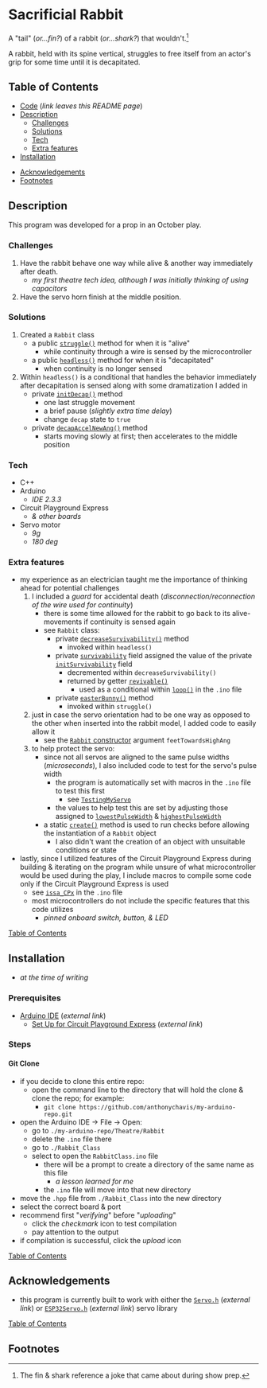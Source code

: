 # Sacrificial Rabbit

A "tail" (_or...fin?_) of a rabbit (_or...shark?_) that wouldn't.[^1]

A rabbit, held with its spine vertical, struggles to free itself from an actor's grip for some time until it is decapitated.

## Table of Contents

- [Code][Rabbit_Class] (_link leaves this README page_)
- [Description](#description)
    - [Challenges](#challenges)
    - [Solutions](#solutions)
    - [Tech](#tech)
    - [Extra features](#extra-features)
- [Installation](#installation)
<!-- - [Project Visuals](#project-visuals) -->
- [Acknowledgements](#acknowledgements)
- [Footnotes](#footnotes)

## Description

This program was developed for a prop in an October play.

### Challenges

1. Have the rabbit behave one way while alive & another way immediately after death.
    - _my first theatre tech idea, although I was initially thinking of using capacitors_
2. Have the servo horn finish at the middle position.

### Solutions

1. Created a `Rabbit` class
    - a public [`struggle()`][struggle] method for when it is "alive"
        - while continuity through a wire is sensed by the microcontroller
    - a public [`headless()`][headless] method for when it is "decapitated"
        - when continuity is no longer sensed
2. Within `headless()` is a conditional that handles the behavior immediately after decapitation is sensed along with some dramatization I added in
    - private [`initDecap()`][initDecap] method
        - one last struggle movement
        - a brief pause (_slightly extra time delay_)
        - change `decap` state to `true`
    - private [`decapAccelNewAng()`][decapAccelNewAng] method
        - starts moving slowly at first; then accelerates to the middle position

### Tech

- C++
- Arduino
    - _IDE 2.3.3_
- Circuit Playground Express
    - _& other boards_
- Servo motor
    - _9g_
    - _180 deg_

### Extra features

- my experience as an electrician taught me the importance of thinking ahead for potential challenges
    1. I included a _guard_ for accidental death (_disconnection/reconnection of the wire used for continuity_)
        - there is some time allowed for the rabbit to go back to its alive-movements if continuity is sensed again
        - see `Rabbit` class:
            - private [`decreaseSurvivability()`][decreaseSurvivability] method
                - invoked within `headless()`
            - private [`survivability`][survivability] field assigned the value of the private [`initSurvivability`][initSurvivability] field
                - decremented within `decreaseSurvivability()`
                - returned by getter [`revivable()`][revivable]
                    - used as a conditional within [`loop()`][loop] in the `.ino` file
            - private [`easterBunny()`][easterBunny] method
                - invoked within `struggle()`
    2. just in case the servo orientation had to be one way as opposed to the other when inserted into the rabbit model, I added code to easily allow it
        - see the [`Rabbit` constructor][Rabbit-constructor] argument `feetTowardsHighAng`
    3. to help protect the servo:
        - since not all servos are aligned to the same pulse widths (_microseconds_), I also included code to test for the servo's pulse width
            - the program is automatically set with macros in the `.ino` file to test this first
                - see [`TestingMyServo`][TestingMyServo]
            - the values to help test this are set by adjusting those assigned to [`lowestPulseWidth`][lowestPulseWidth] & [`highestPulseWidth`][highestPulseWidth]
        - a static [`create()`][create] method is used to run checks before allowing the instantiation of a `Rabbit` object
            - I also didn't want the creation of an object with unsuitable conditions or state
- lastly, since I utilized features of the Circuit Playground Express during building & iterating on the program while unsure of what microcontroller would be used during the play, I include macros to compile some code only if the Circuit Playground Express is used
    - see [`issa_CPx`][issa_CPx] in the `.ino` file
    - most microcontrollers do not include the specific features that this code utilizes
        - _pinned onboard switch, button, & LED_
<!-- mention the edge-case bug here ?? -->

[Table of Contents](#table-of-contents)

## Installation

- _at the time of writing_

### Prerequisites

- [Arduino IDE](https://www.arduino.cc/en/software) (_external link_)
    - [Set Up for Circuit Playground Express](https://learn.adafruit.com/adafruit-circuit-playground-express/set-up-arduino-ide) (_external link_)

### Steps

#### Git Clone

- if you decide to clone this entire repo:
    - open the command line to the directory that will hold the clone & clone the repo; for example:
        - `git clone https://github.com/anthonychavis/my-arduino-repo.git`
- open the Arduino IDE -> File -> Open:
    - go to `./my-arduino-repo/Theatre/Rabbit`
    - delete the `.ino` file there
    - go to `./Rabbit_Class`
    - select to open the `RabbitClass.ino` file
        - there will be a prompt to create a directory of the same name as this file
            - _a lesson learned for me_
        - the `.ino` file will move into that new directory
- move the `.hpp` file from `./Rabbit_Class` into the new directory
- select the correct board & port
- recommend first "_verifying_" before "_uploading_"
    - click the _checkmark_ icon to test compilation
    - pay attention to the output
- if compilation is successful, click the _upload_ icon

[Table of Contents](#table-of-contents)

<!-- ## Project Visuals

<details style='cursor:pointer;'>
<summary><h3>GIFs</h3></summary>

</details>

[Table of Contents](#table-of-contents) 
-->

## Acknowledgements

- this program is currently built to work with either the [`Servo.h`][Servoh] (_external link_) or [`ESP32Servo.h`][ESP32Servoh] (_external link_) servo library

[Table of Contents](#table-of-contents)

## Footnotes

[^1]: The fin & shark reference a joke that came about during show prep.

[Rabbit_Class]: https://github.com/anthonychavis/my-arduino-repo/tree/main/Theatre/Rabbit/Rabbit_Class
[struggle]: https://github.com/anthonychavis/my-arduino-repo/blob/main/Theatre/Rabbit/Rabbit_Class/RabbitClass_Res.hpp#L196
[headless]: https://github.com/anthonychavis/my-arduino-repo/blob/main/Theatre/Rabbit/Rabbit_Class/RabbitClass_Res.hpp#L180
[initDecap]: https://github.com/anthonychavis/my-arduino-repo/blob/main/Theatre/Rabbit/Rabbit_Class/RabbitClass_Res.hpp#L112
[decapAccelNewAng]: https://github.com/anthonychavis/my-arduino-repo/blob/main/Theatre/Rabbit/Rabbit_Class/RabbitClass_Res.hpp#L72
[decreaseSurvivability]: https://github.com/anthonychavis/my-arduino-repo/blob/main/Theatre/Rabbit/Rabbit_Class/RabbitClass_Res.hpp#L96
[survivability]: https://github.com/anthonychavis/my-arduino-repo/blob/main/Theatre/Rabbit/Rabbit_Class/RabbitClass_Res.hpp#L57
[initSurvivability]: https://github.com/anthonychavis/my-arduino-repo/blob/main/Theatre/Rabbit/Rabbit_Class/RabbitClass_Res.hpp#L56
[revivable]: https://github.com/anthonychavis/my-arduino-repo/blob/main/Theatre/Rabbit/Rabbit_Class/RabbitClass_Res.hpp#L217
[loop]: https://github.com/anthonychavis/my-arduino-repo/blob/main/Theatre/Rabbit/Rabbit_Class/RabbitClass.ino#L185
[easterBunny]: https://github.com/anthonychavis/my-arduino-repo/blob/main/Theatre/Rabbit/Rabbit_Class/RabbitClass_Res.hpp#L104
[Rabbit-constructor]: https://github.com/anthonychavis/my-arduino-repo/blob/main/Theatre/Rabbit/Rabbit_Class/RabbitClass_Res.hpp#L140
[TestingMyServo]: https://github.com/anthonychavis/my-arduino-repo/blob/main/Theatre/Rabbit/Rabbit_Class/RabbitClass.ino#L74
[lowestPulseWidth]: https://github.com/anthonychavis/my-arduino-repo/blob/main/Theatre/Rabbit/Rabbit_Class/RabbitClass.ino#L31
[highestPulseWidth]: https://github.com/anthonychavis/my-arduino-repo/blob/main/Theatre/Rabbit/Rabbit_Class/RabbitClass.ino#L32
[create]: https://github.com/anthonychavis/my-arduino-repo/blob/main/Theatre/Rabbit/Rabbit_Class/RabbitClass_Res.hpp#L156
[issa_CPx]: https://github.com/anthonychavis/my-arduino-repo/blob/main/Theatre/Rabbit/Rabbit_Class/RabbitClass.ino#L16
[Servoh]: https://docs.arduino.cc/libraries/servo/
[ESP32Servoh]: https://docs.arduino.cc/libraries/esp32servo/